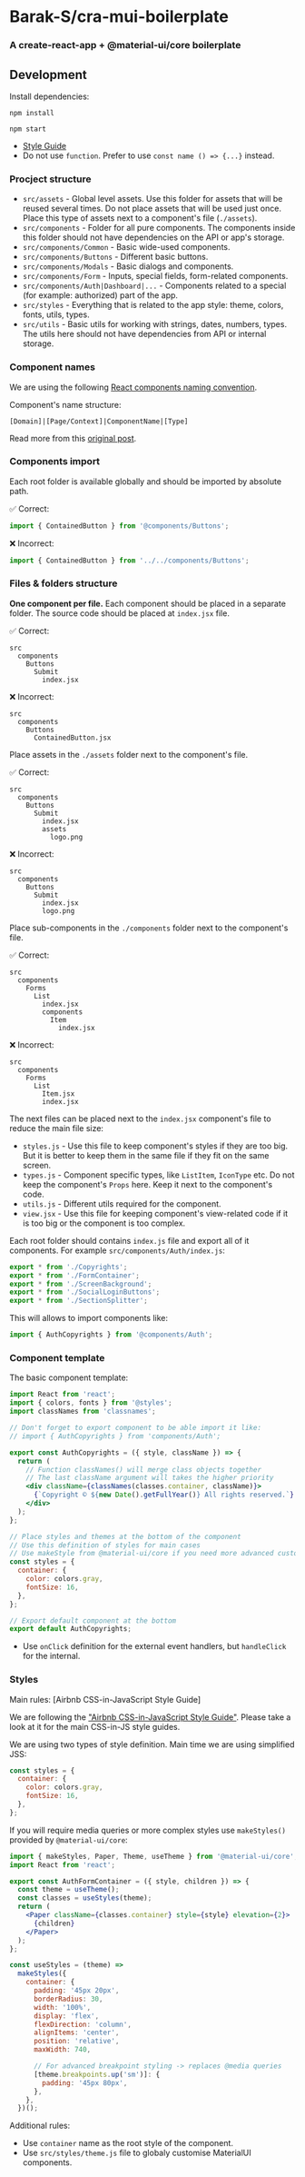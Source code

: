 # Barak-S/cra-mui-boilerplate

### A create-react-app + @material-ui/core boilerplate

## Development

Install dependencies:

```
npm install
```

```
npm start
```


- [Style Guide](https://basarat.gitbook.io/jsx/styleguide)
- Do not use `function`. Prefer to use `const name () => {...}` instead.

### Procject structure

- `src/assets` - Global level assets. Use this folder for assets that will be reused several times. Do not place assets that will be used just once. Place this type of assets next to a component's file (`./assets`).
- `src/components` - Folder for all pure components. The components inside this folder should not have dependencies on the API or app's storage.
- `src/components/Common` - Basic wide-used components.
- `src/components/Buttons` - Different basic buttons.
- `src/components/Modals` - Basic dialogs and components.
- `src/components/Form` - Inputs, special fields, form-related components.
- `src/components/Auth|Dashboard|...` - Components related to a special (for example: authorized) part of the app.
- `src/styles` - Everything that is related to the app style: theme, colors, fonts, utils, types.
- `src/utils` - Basic utils for working with strings, dates, numbers, types. The utils here should not have dependencies from API or internal storage.

### Component names

We are using the following [React components naming convention](https://medium.com/@wittydeveloper/react-components-naming-convention-%EF%B8%8F-b50303551505).

Component's name structure:

```
[Domain]|[Page/Context]|ComponentName|[Type]
```

Read more from this [original post](https://medium.com/@wittydeveloper/react-components-naming-convention-%EF%B8%8F-b50303551505).

### Components import

Each root folder is available globally and should be imported by absolute path.

✅ Correct:

```jsx
import { ContainedButton } from '@components/Buttons';
```

❌ Incorrect:

```jsx
import { ContainedButton } from '../../components/Buttons';
```


### Files & folders structure

**One component per file.** Each component should be placed in a separate folder. The source code should be placed at `index.jsx` file.

✅ Correct:

```
src
  components
    Buttons
      Submit
        index.jsx
```

❌ Incorrect:

```
src
  components
    Buttons
      ContainedButton.jsx
```

Place assets in the `./assets` folder next to the component's file.

✅ Correct:

```
src
  components
    Buttons
      Submit
        index.jsx
        assets
          logo.png
```

❌ Incorrect:

```
src
  components
    Buttons
      Submit
        index.jsx
        logo.png
```

Place sub-components in the `./components` folder next to the component's file.

✅ Correct:

```
src
  components
    Forms
      List
        index.jsx
        components
          Item
            index.jsx
```

❌ Incorrect:

```
src
  components
    Forms
      List
        Item.jsx
        index.jsx
```

The next files can be placed next to the `index.jsx` component's file to reduce the main file size:

- `styles.js` - Use this file to keep component's styles if they are too big. But it is better to keep them in the same file if they fit on the same screen.
- `types.js` - Component specific types, like `ListItem`, `IconType` etc. Do not keep the component's `Props` here. Keep it next to the component's code.
- `utils.js` - Different utils required for the component.
- `view.jsx` - Use this file for keeping component's view-related code if it is too big or the component is too complex.

Each root folder should contains `index.js` file and export all of it components. For example `src/components/Auth/index.js`:

```jsx
export * from './Copyrights';
export * from './FormContainer';
export * from './ScreenBackground';
export * from './SocialLoginButtons';
export * from './SectionSplitter';
```

This will allows to import components like:

```jsx
import { AuthCopyrights } from '@components/Auth';
```

### Component template

The basic component template:

```jsx
import React from 'react';
import { colors, fonts } from '@styles';
import classNames from 'classnames';

// Don't forget to export component to be able import it like:
// import { AuthCopyrights } from 'components/Auth';

export const AuthCopyrights = ({ style, className }) => {
  return (
    // Function classNames() will merge class objects together
    // The last className argument will takes the higher priority
    <div className={classNames(classes.container, className)}>
      {`Copyright © ${new Date().getFullYear()} All rights reserved.`}
    </div>
  );
};

// Place styles and themes at the bottom of the component
// Use this definition of styles for main cases
// Use makeStyle from @material-ui/core if you need more advanced customization (line 220)
const styles = {
  container: {
    color: colors.gray,
    fontSize: 16,
  },
};

// Export default component at the bottom
export default AuthCopyrights;
```

- Use `onClick` definition for the external event handlers, but `handleClick` for the internal.

### Styles

Main rules: [Airbnb CSS-in-JavaScript Style Guide]

We are following the ["Airbnb CSS-in-JavaScript Style Guide"](https://github.com/airbnb/javascript/tree/master/css-in-javascript). Please take a look at it for the main CSS-in-JS style guides.

We are using two types of style definition. Main time we are using simplified JSS:

```jsx
const styles = {
  container: {
    color: colors.gray,
    fontSize: 16,
  },
};
```

If you will require media queries or more complex styles use `makeStyles()` provided by `@material-ui/core`:

```jsx
import { makeStyles, Paper, Theme, useTheme } from '@material-ui/core';
import React from 'react';

export const AuthFormContainer = ({ style, children }) => {
  const theme = useTheme();
  const classes = useStyles(theme);
  return (
    <Paper className={classes.container} style={style} elevation={2}>
      {children}
    </Paper>
  );
};

const useStyles = (theme) =>
  makeStyles({
    container: {
      padding: '45px 20px',
      borderRadius: 30,
      width: '100%',
      display: 'flex',
      flexDirection: 'column',
      alignItems: 'center',
      position: 'relative',
      maxWidth: 740,

      // For advanced breakpoint styling -> replaces @media queries
      [theme.breakpoints.up('sm')]: {
        padding: '45px 80px',
      },
    },
  })();
```

Additional rules:

- Use `container` name as the root style of the component.
- Use `src/styles/theme.js` file to globaly customise MaterialUI components.

